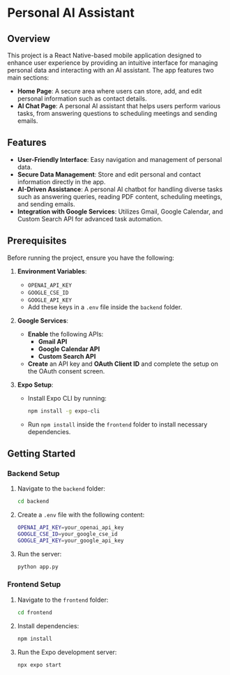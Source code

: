 # Personal AI Assistant

## Overview
This project is a React Native-based mobile application designed to enhance user experience by providing an intuitive interface for managing personal data and interacting with an AI assistant. The app features two main sections:
- **Home Page**: A secure area where users can store, add, and edit personal information such as contact details.
- **AI Chat Page**: A personal AI assistant that helps users perform various tasks, from answering questions to scheduling meetings and sending emails.

## Features
- **User-Friendly Interface**: Easy navigation and management of personal data.
- **Secure Data Management**: Store and edit personal and contact information directly in the app.
- **AI-Driven Assistance**: A personal AI chatbot for handling diverse tasks such as answering queries, reading PDF content, scheduling meetings, and sending emails.
- **Integration with Google Services**: Utilizes Gmail, Google Calendar, and Custom Search API for advanced task automation.

## Prerequisites
Before running the project, ensure you have the following:

1. **Environment Variables**:
   - `OPENAI_API_KEY`
   - `GOOGLE_CSE_ID`
   - `GOOGLE_API_KEY`
   - Add these keys in a `.env` file inside the `backend` folder.

2. **Google Services**:
   - **Enable** the following APIs:
     - **Gmail API**
     - **Google Calendar API**
     - **Custom Search API**
   - **Create** an API key and **OAuth Client ID** and complete the setup on the OAuth consent screen.

3. **Expo Setup**:
   - Install Expo CLI by running:
     ```bash
     npm install -g expo-cli
     ```
   - Run `npm install` inside the `frontend` folder to install necessary dependencies.

## Getting Started

### Backend Setup
1. Navigate to the `backend` folder:
   ```bash
   cd backend
2. Create a `.env` file with the following content:
    ```bash
    OPENAI_API_KEY=your_openai_api_key
    GOOGLE_CSE_ID=your_google_cse_id
    GOOGLE_API_KEY=your_google_api_key
    ```
3. Run the server:
    ```bash
    python app.py
    ```
### Frontend Setup
1. Navigate to the `frontend` folder:
   ```bash
   cd frontend
2. Install dependencies:
    ```bash
    npm install
    ```
3. Run the Expo development server:
    ```bash
    npx expo start
    ```
